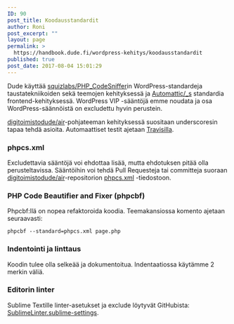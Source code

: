 ```yaml
---
ID: 90
post_title: Koodausstandardit
author: Roni
post_excerpt: ""
layout: page
permalink: >
  https://handbook.dude.fi/wordpress-kehitys/koodausstandardit
published: true
post_date: 2017-08-04 15:01:29
---
```

Dude käyttää <a href="https://github.com/squizlabs/PHP_CodeSniffer" class="github">squizlabs/PHP_CodeSniffer</a>in WordPress-standardeja taustatekniikoiden sekä teemojen kehityksessä ja <a href="https://github.com/Automattic/_s" class="github">Automattic/_s</a> standardia frontend-kehityksessä. WordPress VIP -sääntöjä emme noudata ja osa WordPress-säännöistä on excludettu hyvin perustein.

<a href="https://github.com/digitoimistodude/air" class="github">digitoimistodude/air</a>-pohjateeman kehityksessä suositaan underscoresin tapaa tehdä asioita. Automaattiset testit ajetaan <a href="https://travis-ci.org/digitoimistodude/air">Travisilla</a>.

<h3>phpcs.xml</h3>

Excludettavia sääntöjä voi ehdottaa lisää, mutta ehdotuksen pitää olla perusteltavissa. Sääntöihin voi tehdä Pull Requesteja tai committeja suoraan <a href="https://github.com/digitoimistodude/air" class="github">digitoimistodude/air</a>-repositorion <a href="https://github.com/digitoimistodude/air/blob/master/phpcs.xml" class="github">phpcs.xml</a> -tiedostoon.

<h3>PHP Code Beautifier and Fixer (phpcbf)</h3>

Phpcbf:llä on nopea refaktoroida koodia. Teemakansiossa komento ajetaan seuraavasti:

<pre class="language-bash"><code>phpcbf --standard=phpcs.xml page.php</code></pre>

<h3>Indentointi ja linttaus</h3>
Koodin tulee olla selkeää ja dokumentoitua. Indentaatiossa käytämme 2 merkin väliä.

<h3>Editorin linter</h3>

Sublime Textille linter-asetukset ja exclude löytyvät GitHubista: <a href="https://github.com/digitoimistodude/sublime-settings/blob/master/Library/Application%20Support/Sublime%20Text%203/Packages/User/SublimeLinter.sublime-settings" class="github">SublimeLinter.sublime-settings</a>.